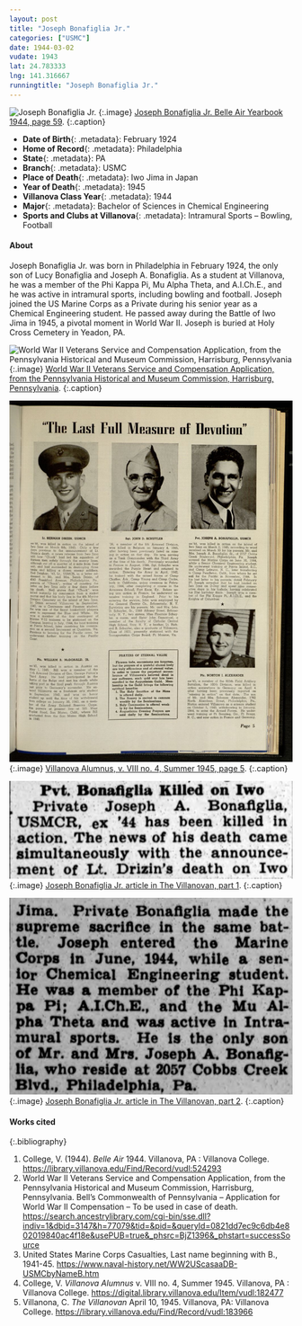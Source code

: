 ```yaml
---
layout: post
title: "Joseph Bonafiglia Jr."
categories: ["USMC"]
date: 1944-03-02
vudate: 1943
lat: 24.783333
lng: 141.316667
runningtitle: "Joseph Bonafiglia Jr."
---
```


![Joseph Bonafiglia Jr.](images/JosephBonafiglia_BelleAir.jpg)
   {:.image}
[Joseph Bonafiglia Jr. Belle Air Yearbook 1944, page 59](https://library.villanova.edu/Find/Record/vudl:524293).
  {:.caption}

* **Date of Birth**{: .metadata}: February 1924
* **Home of Record**{: .metadata}: Philadelphia
* **State**{: .metadata}: PA
* **Branch**{: .metadata}: USMC
* **Place of Death**{: .metadata}: Iwo Jima in Japan
* **Year of Death**{: .metadata}: 1945
* **Villanova Class Year**{: .metadata}: 1944
* **Major**{: .metadata}: Bachelor of Sciences in Chemical Engineering
* **Sports and Clubs at Villanova**{: .metadata}: Intramural Sports – Bowling, Football


#### About

  Joseph Bonafiglia Jr. was born in Philadelphia in February 1924, the only son of Lucy Bonafiglia and Joseph A. Bonafiglia. As a student at Villanova, he was a member of the Phi Kappa Pi, Mu Alpha Theta, and A.I.Ch.E., and he was active in intramural sports, including bowling and football. Joseph joined the US Marine Corps as a Private during his senior year as a Chemical Engineering student. He passed away during the Battle of Iwo Jima in 1945, a pivotal moment in World War II. Joseph is buried at Holy Cross Cemetery in Yeadon, PA.


![World War II Veterans Service and Compensation Application, from the Pennsylvania Historical and Museum Commission, Harrisburg, Pennsylvania](images/JosephBonafiglia_WWIIApplicationforCompensation.jpg)
   {:.image}
[World War II Veterans Service and Compensation Application, from the Pennsylvania Historical and Museum Commission, Harrisburg, Pennsylvania](https://search.ancestrylibrary.com/cgi-bin/sse.dll?indiv=1&dbid=3147&h=77079&tid=&pid=&queryId=0821dd7ec9c6db4e802019840ac4f18e&usePUB=true&_phsrc=BjZ1396&_phstart=successSource).
   {:.caption}

![Joseph Bonafiglia Jr.](images/JohnDSchuylerAndJosephBonafigliaJr.jpg)
   {:.image}
[Villanova Alumnus, v. VIII no. 4, Summer 1945, page 5](https://digital.library.villanova.edu/Item/vudl:182477).
   {:.caption}

![Joseph Bonafiglia Jr. article in The Villanovan, part 1](images/JosephBonafiglia1.jpg)
   {:.image}
[Joseph Bonafiglia Jr. article in The Villanovan, part 1](https://library.villanova.edu/Find/Record/vudl:183966).
   {:.caption}

![Joseph Bonafiglia Jr. article in The Villanovan, part 2](images/JosephBonafiglia2.jpg)
   {:.image}
[Joseph Bonafiglia Jr. article in The Villanovan, part 2](https://library.villanova.edu/Find/Record/vudl:183966).
   {:.caption}

#### Works cited

{:.bibliography}

1. College, V. (1944). _Belle Air_ 1944. Villanova, PA : Villanova College. <https://library.villanova.edu/Find/Record/vudl:524293>
2. World War II Veterans Service and Compensation Application, from the Pennsylvania Historical and Museum Commission, Harrisburg, Pennsylvania. Bell’s Commonwealth of Pennsylvania – Application for World War II Compensation – To be used in case of death. <https://search.ancestrylibrary.com/cgi-bin/sse.dll?indiv=1&dbid=3147&h=77079&tid=&pid=&queryId=0821dd7ec9c6db4e802019840ac4f18e&usePUB=true&_phsrc=BjZ1396&_phstart=successSource>
3. United States Marine Corps Casualties, Last name beginning with B., 1941-45. <https://www.naval-history.net/WW2UScasaaDB-USMCbyNameB.htm>
4. College, V. _Villanova Alumnus_  v. VIII no. 4, Summer 1945. Villanova, PA : Villanova College. <https://digital.library.villanova.edu/Item/vudl:182477>
5. Villanona, C. _The Villanovan_ April 10, 1945. Villanova, PA: Villanova College. <https://library.villanova.edu/Find/Record/vudl:183966>
